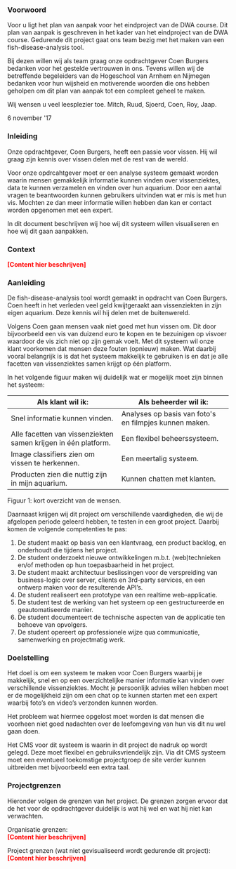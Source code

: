 ### Voorwoord
Voor u ligt het plan van aanpak voor het eindproject van de DWA course. Dit plan van aanpak is geschreven in het kader van het eindproject van de DWA course. Gedurende dit project gaat ons team bezig met het maken van een fish-disease-analysis tool.

Bij dezen willen wij als team graag onze opdrachtgever Coen Burgers bedanken voor het gestelde vertrouwen in ons. Tevens willen wij de betreffende begeleiders van de Hogeschool van Arnhem en Nijmegen bedanken voor hun wijsheid en motiverende woorden die ons hebben geholpen om dit plan van aanpak tot een compleet geheel te maken.

Wij wensen u veel leesplezier toe.
Mitch, Ruud, Sjoerd, Coen, Roy, Jaap.

6 november '17

### Inleiding
Onze opdrachtgever, Coen Burgers, heeft een passie voor vissen. Hij wil graag zijn kennis over vissen delen met de rest van de wereld.

Voor onze opdrcahtgever moet er een analyse systeem gemaakt worden waarin mensen gemakkelijk informatie kunnen vinden over vissenziektes, data te kunnen verzamelen en vinden over hun aquarium. Door een aantal vragen te beantwoorden kunnen gebruikers uitvinden wat er mis is met hun vis. Mochten ze dan meer informatie willen hebben dan kan er contact worden opgenomen met een expert.

In dit document beschrijven wij hoe wij dit systeem willen visualiseren en hoe wij dit gaan aanpakken.

### Context
<b style="color:red">[Content hier beschrijven]</b>

### Aanleiding
De fish-disease-analysis tool wordt gemaakt in opdracht van Coen Burgers. Coen heeft in het verleden veel geld kwijtgeraakt aan vissenziekten in zijn eigen aquarium. Deze kennis wil hij delen met de buitenwereld.

Volgens Coen gaan mensen vaak niet goed met hun vissen om. Dit door bijvoorbeeld een vis van duizend euro te kopen en te bezuinigen op visvoer waardoor de vis zich niet op zijn gemak voelt. Met dit systeem wil onze klant voorkomen dat mensen deze fouten (opnieuw) maken. Wat daarbij vooral belangrijk is is dat het systeem makkelijk te gebruiken is en dat je alle facetten van vissenziektes samen krijgt op één platform.

In het volgende figuur maken wij duidelijk wat er mogelijk moet zijn binnen het systeem:

| Als klant wil ik:                                             | Als beheerder wil ik:
| ------------------------------------------------------------- |--------------------------------------------------------|
| Snel informatie kunnen vinden.                                | Analyses op basis van foto's en filmpjes kunnen maken. |
| Alle facetten van vissenziekten samen krijgen in één platform.| Een flexibel beheerssysteem.                           |
| Image classifiers zien om vissen te herkennen.                | Een meertalig systeem.                                 |
| Producten zien die nuttig zijn in mijn aquarium.              | Kunnen chatten met klanten.                            |
Figuur 1: kort overzicht van de wensen.

Daarnaast krijgen wij dit project om verschillende vaardigheden, die wij de afgelopen periode geleerd hebben, te testen in een groot project. Daarbij komen de volgende competenties te pas:

1. De student maakt op basis van een klantvraag, een product backlog, en onderhoudt die tijdens het project.
2. De student onderzoekt nieuwe ontwikkelingen m.b.t. (web)technieken en/of methoden op hun toepasbaarheid in het project.
3. De student maakt architectuur beslissingen voor de verspreiding van business-logic over server, clients en 3rd-party services, en een ontwerp maken voor de resulterende API’s.
4. De student realiseert een prototype van een realtime web-applicatie.
5. De student test de werking van het systeem op een gestructureerde en geautomatiseerde manier.
6. De student documenteert de technische aspecten van de applicatie ten behoeve van opvolgers.
7. De student opereert op professionele wijze qua communicatie, samenwerking en projectmatig werk.

### Doelstelling
Het doel is om een systeem te maken voor Coen Burgers waarbij je makkelijk, snel en op een overzichtelijke manier informatie kan vinden over verschillende vissenziektes. Mocht je persoonlijk advies willen hebben moet er de mogelijkheid zijn om een chat op te kunnen starten met een expert waarbij foto’s en video’s verzonden kunnen worden.

Het probleem wat hiermee opgelost moet worden is dat mensen die voorheen niet goed nadachten over de leefomgeving van hun vis dit nu wel gaan doen.

Het CMS voor dit systeem is waarin in dit project de nadruk op wordt gelegd. Deze moet flexibel en gebruiksvriendelijk zijn. Via dit CMS systeem moet een eventueel toekomstige projectgroep de site verder kunnen uitbreiden met bijvoorbeeld een extra taal.

### Projectgrenzen
Hieronder volgen de grenzen van het project. De grenzen zorgen ervoor dat de het voor de opdrachtgever duidelijk is wat hij wel en wat hij niet kan verwachten.

Organisatie grenzen:
<br><b style="color:red">[Content hier beschrijven]</b>

Project grenzen (wat niet gevisualiseerd wordt gedurende dit project):
<br><b style="color:red">[Content hier beschrijven]</b>
